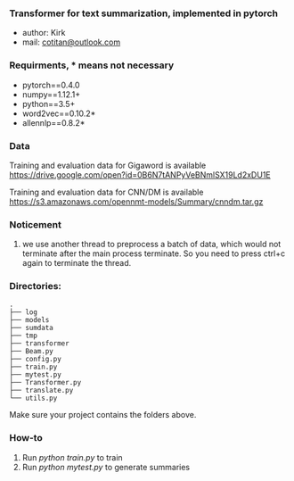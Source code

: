 ### Transformer for text summarization, implemented in pytorch
- author: Kirk
- mail: cotitan@outlook.com

### Requirments, * means not necessary
- pytorch==0.4.0
- numpy==1.12.1+
- python==3.5+
- word2vec==0.10.2*
- allennlp==0.8.2*

### Data
Training and evaluation data for Gigaword is available https://drive.google.com/open?id=0B6N7tANPyVeBNmlSX19Ld2xDU1E

Training and evaluation data for CNN/DM is available https://s3.amazonaws.com/opennmt-models/Summary/cnndm.tar.gz

### Noticement
1. we use another thread to preprocess a batch of data, which would not terminate after the main process terminate. So you need to press ctrl+c again to terminate the thread.

### Directories:
```
.                  
├── log           
├── models         
├── sumdata       
├── tmp           
├── transformer 
├── Beam.py       
├── config.py    
├── train.py          
├── mytest.py        
├── Transformer.py
├── translate.py  
└── utils.py      
```
Make sure your project contains the folders above.

### How-to
1. Run _python train.py_ to train
2. Run _python mytest.py_ to generate summaries

